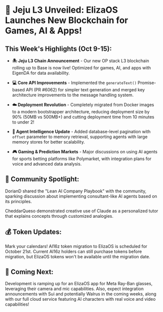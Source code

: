 # 🚀 Jeju L3 Unveiled: ElizaOS Launches New Blockchain for Games, AI & Apps! 

## This Week's Highlights (Oct 9-15):

* **🏝️ Jeju L3 Chain Announcement** - Our new OP stack L3 blockchain rolling up to Base is now live! Optimized for games, AI, and apps with EigenDA for data availability.

* **💻 Core API Improvements** - Implemented the `generateText()` Promise-based API (PR #6062) for simpler text generation and merged key architecture improvements to the message handling system.

* **☁️ Deployment Revolution** - Completely migrated from Docker images to a modern bootstrapper architecture, reducing deployment size by 90% (50MB vs 500MB+) and cutting deployment time from 10 minutes to under 2!

* **🧩 Agent Intelligence Update** - Added database-level pagination with `offset` parameter to memory retrieval, supporting agents with large memory stores for better scalability.

* **🎮 Gaming & Prediction Markets** - Major discussions on using AI agents for sports betting platforms like Polymarket, with integration plans for voice and advanced data analysis.

## 🌟 Community Spotlight:

DorianD shared the "Lean AI Company Playbook" with the community, sparking discussion about implementing consultant-like AI agents based on its principles.

CheddarQueso demonstrated creative use of Claude as a personalized tutor that explains concepts through customized analogies.

## 💰 Token Updates:

Mark your calendars! AI16z token migration to ElizaOS is scheduled for October 21st. Current AI16z holders can still purchase tokens before migration, but ElizaOS tokens won't be available until the migration date.

## 🔮 Coming Next:

Development is ramping up for an ElizaOS app for Meta Ray-Ban glasses, leveraging their camera and mic capabilities. Also, expect integration announcements with Sui and potentially Walrus in the coming weeks, along with our full cloud service featuring AI characters with real voice and video capabilities!